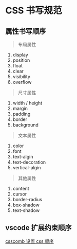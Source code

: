 # CSS 书写规范

## 属性书写顺序

> 布局属性

1. display
2. position
3. float
4. clear
5. visibility
6. overflow

> 尺寸属性

1. width / height
2. margin
3. padding
4. border
5. background

> 文本属性

1. color
2. font
3. text-algin
4. text-decoration
5. vertical-algin

> 其他属性

1. content
2. cursor
3. border-radius
4. box-shadow
5. text-shadow

## vscode 扩展约束顺序

[csscomb 设置 css 顺序](https://www.zhihu.com/column/p/113222681)

